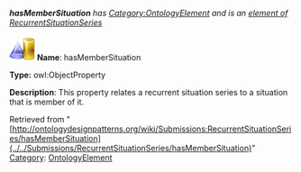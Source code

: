 ___hasMemberSituation__ has [Category:OntologyElement](../../Category/OntologyElement "Category:OntologyElement") and is an [element of](../../Property/ElementOf "Property:ElementOf") [RecurrentSituationSeries](../../Submissions/RecurrentSituationSeries "Submissions:RecurrentSituationSeries")_


  




[![ObjectProperty](../../images/thumb/c/c3/ObjectProperty.gif/45px-ObjectProperty.gif)](../../Image/ObjectProperty.gif "ObjectProperty")
__Name__: hasMemberSituation 


__Type:__ owl:ObjectProperty 


__Description__: This property relates a recurrent situation series to a situation that is member of it. 





Retrieved from "[http://ontologydesignpatterns.org/wiki/Submissions:RecurrentSituationSeries/hasMemberSituation](../../Submissions/RecurrentSituationSeries/hasMemberSituation)"
 [Category](http://ontologydesignpatterns.org/wiki/Special:Categories "Special:Categories"): [OntologyElement](../../Category/OntologyElement "Category:OntologyElement")